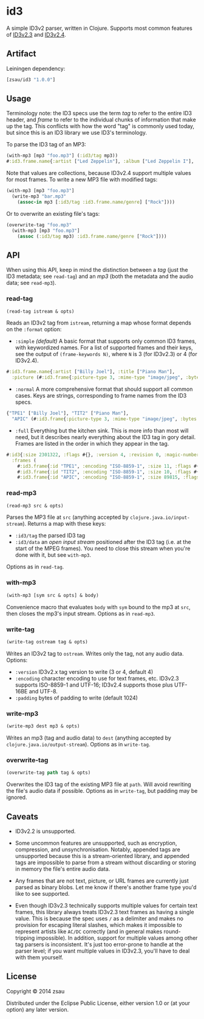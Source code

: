# id3

A simple ID3v2 parser, written in Clojure. Supports most common features of [ID3v2.3](http://id3.org/id3v2.3.0) and [ID3v2.4](http://id3.org/id3v2.4.0-structure).

## Artifact

Leiningen dependency:
```clojure
[zsau/id3 "1.0.0"]
```

## Usage

Terminology note: the ID3 specs use the term *tag* to refer to the entire ID3 header, and *frame* to refer to the individual chunks of information that make up the tag. This conflicts with how the word "tag" is commonly used today, but since this is an ID3 library we use ID3's terminology.

To parse the ID3 tag of an MP3:
```clojure
(with-mp3 [mp3 "foo.mp3"] (:id3/tag mp3))
#:id3.frame.name{:artist ["Led Zeppelin"], :album ["Led Zeppelin I"], :date ["1969-01-12"], :track-number ["01"], :title ["Good Times Bad Times"]}
```

Note that values are collections, because ID3v2.4 support multiple values for most frames. To write a new MP3 file with modified tags:
```clojure
(with-mp3 [mp3 "foo.mp3"]
  (write-mp3 "bar.mp3"
    (assoc-in mp3 [:id3/tag :id3.frame.name/genre] ["Rock"])))
```

Or to overwrite an existing file's tags:
```clojure
(overwrite-tag "foo.mp3"
  (with-mp3 [mp3 "foo.mp3"]
    (assoc (:id3/tag mp3) :id3.frame.name/genre ["Rock"])))
```

## API

When using this API, keep in mind the distinction between a *tag* (just the ID3 metadata; see `read-tag`) and an *mp3* (both the metadata and the audio data; see `read-mp3`).

### read-tag
```clojure
(read-tag istream & opts)
```
Reads an ID3v2 tag from `istream`, returning a map whose format depends on the `:format` option:
- `:simple` _(default)_ A basic format that supports only common ID3 frames, with keywordized names. For a list of supported frames and their keys, see the output of `(frame-keywords N)`, where `N` is 3 (for ID3v2.3) or 4 (for ID3v2.4).
```clojure
#:id3.frame.name{:artist ["Billy Joel"], :title ["Piano Man"],
  :picture (#:id3.frame{:picture-type 3, :mime-type "image/jpeg", :bytes #object["[B" 0x15d8429d "[B@15d8429d"]})}
```
- `:normal` A more comprehensive format that should support all common cases. Keys are strings, corresponding to frame names from the ID3 specs.
```clojure
{"TPE1" ["Billy Joel"], "TIT2" ["Piano Man"],
  "APIC" (#:id3.frame{:picture-type 3, :mime-type "image/jpeg", :bytes #object["[B" 0x15d8429d "[B@15d8429d"]})}
```
- `:full` Everything but the kitchen sink. This is more info than most will need, but it describes nearly everything about the ID3 tag in gory detail. Frames are listed in the order in which they appear in the tag.
```clojure
#:id3{:size 2301322, :flags #{}, :version 4, :revision 0, :magic-number "ID3",
  :frames (
    #:id3.frame{:id "TPE1", :encoding "ISO-8859-1", :size 11, :flags #{}, :content ["Billy Joel"]}
    #:id3.frame{:id "TIT2", :encoding "ISO-8859-1", :size 10, :flags #{}, :content ["Piano Man"]}
    #:id3.frame{:id "APIC", :encoding "ISO-8859-1", :size 89815, :flags #{}, :picture-type 3, :mime-type "image/jpeg", :description "", :bytes #object["[B" 0x15d8429d "[B@15d8429d"]})}
```

### read-mp3
```clojure
(read-mp3 src & opts)
```
Parses the MP3 file at `src` (anything accepted by `clojure.java.io/input-stream`). Returns a map with these keys:
- `:id3/tag` the parsed ID3 tag
- `:id3/data` an *open input stream* positioned after the ID3 tag (i.e. at the start of the MPEG frames). You need to close this stream when you're done with it, but see `with-mp3`.

Options as in `read-tag`.

### with-mp3
```clojure
(with-mp3 [sym src & opts] & body)
```
Convenience macro that evaluates `body` with `sym` bound to the mp3 at `src`, then closes the mp3's input stream. Options as in `read-mp3`.

### write-tag
```clojure
(write-tag ostream tag & opts)
```
Writes an ID3v2 tag to `ostream`. Writes only the tag, not any audio data. Options:
- `:version` ID3v2.x tag version to write (3 or 4, default 4)
- `:encoding` character encoding to use for text frames, etc. ID3v2.3 supports ISO-8859-1 and UTF-16; ID3v2.4 supports those plus UTF-16BE and UTF-8.
- `:padding` bytes of padding to write (default 1024)

### write-mp3
```clojure
(write-mp3 dest mp3 & opts)
```
Writes an mp3 (tag and audio data) to `dest` (anything accepted by `clojure.java.io/output-stream`). Options as in `write-tag`.

### overwrite-tag
```clojure
(overwrite-tag path tag & opts)
```
Overwrites the ID3 tag of the existing MP3 file at `path`. Will avoid rewriting the file's audio data if possible. Options as in `write-tag`, but padding may be ignored.

## Caveats

- ID3v2.2 is unsupported.

- Some uncommon features are unsupported, such as encryption, compression, and unsynchronisation. Notably, appended tags are unsupported because this is a stream-oriented library, and appended tags are impossible to parse from a stream without discarding or storing in memory the file's entire audio data.

- Any frames that are not text, picture, or URL frames are currently just parsed as binary blobs. Let me know if there's another frame type you'd like to see supported.

- Even though ID3v2.3 technically supports multiple values for certain text frames, this library always treats ID3v2.3 text frames as having a single value. This is because the spec uses `/` as a delimiter and makes no provision for escaping literal slashes, which makes it impossible to represent artists like `AC/DC` correctly (and in general makes round-tripping impossible). In addition, support for multiple values among other tag parsers is inconsistent. It's just too error-prone to handle at the parser level; if you want multiple values in ID3v2.3, you'll have to deal with them yourself.

## License

Copyright © 2014 zsau

Distributed under the Eclipse Public License, either version 1.0 or (at your option) any later version.
